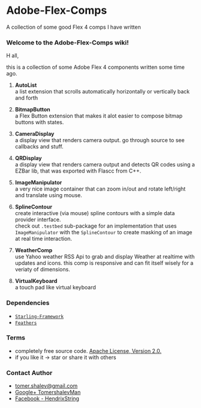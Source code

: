Adobe-Flex-Comps
================

A collection of some good Flex 4 comps I have written

### Welcome to the Adobe-Flex-Comps wiki!

H all,

this is a collection of some Adobe Flex 4 components written some time ago.

1. <b>AutoList</b><br>
a list extension that scrolls automatically horizontally or vertically back and forth

2. <b>BitmapButton</b><br>
a Flex Button extension that makes it alot easier to compose bitmap buttons with states.

3. <b>CameraDisplay</b><br>
a display view that renders camera output. go through source to see callbacks and stuff.

4. <b>QRDisplay</b><br>
a display view that renders camera output and detects QR codes using a EZBar lib, that was exported
with Flascc from C++.

5. <b>ImageManipulator</b><br>
a very nice image container that can zoom in/out and rotate left/right and translate using mouse.

6. <b>SplineContour</b><br>
create interactive (via mouse) spline contours with a simple data provider interface.<br>
check out <code>.testbed</code> sub-package for an implementation that uses <code>ImageManipulator</code> with the
<code>SplineContour</code> to create masking of an image at real time interaction.

7. <b>WeatherComp</b><br>
use Yahoo weather RSS Api to grab and display Weather at realtime with updates and icons.
this comp is responsive and can fit itself wisely for a veriaty of dimensions.

8. <b>VirtualKeyboard</b><br>
a touch pad like virtual keyboard

### Dependencies
* [`Starling-Framework`](https://github.com/Gamua/Starling-Framework)
* [`Feathers`](https://github.com/joshtynjala/feathers)

### Terms
* completely free source code. [Apache License, Version 2.0.](http://www.apache.org/licenses/LICENSE-2.0)
* if you like it -> star or share it with others

### Contact Author
* [tomer.shalev@gmail.com](tomer.shalev@gmail.com)
* [Google+ TomershalevMan](https://plus.google.com/+TomershalevMan/about)
* [Facebook - HendrixString](https://www.facebook.com/HendrixString)
